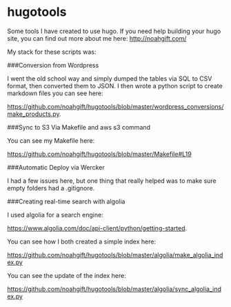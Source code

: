 # hugotools
Some tools I have created to use hugo.
If you need help building your hugo site, you can find out more about me here:  http://noahgift.com/

My stack for these scripts was:

###Conversion from Wordpress

I went the old school way and simply dumped the tables via SQL to CSV format, then converted them to JSON.  I then wrote a python script to create markdown files you can see here: 

  https://github.com/noahgift/hugotools/blob/master/wordpress_conversions/make_products.py.

###Sync to S3 Via Makefile and aws s3 command

You can see my Makefile here:

  https://github.com/noahgift/hugotools/blob/master/Makefile#L19

###Automatic Deploy via Wercker

I had a few issues here, but one thing that really helped was to make sure empty folders had a .gitignore.

###Creating real-time search with algolia

I used algolia for a search engine:  
  
  https://www.algolia.com/doc/api-client/python/getting-started.  

You can see how I both created a simple index here:  
  
  https://github.com/noahgift/hugotools/blob/master/algolia/make_algolia_index.py

You can see the update of the index here:
  
  https://github.com/noahgift/hugotools/blob/master/algolia/sync_algolia_index.py
